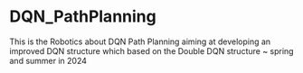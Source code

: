 # DQN_PathPlanning

This is the Robotics about DQN Path Planning aiming at developing an improved DQN structure which based on the Double DQN structure ~
spring and summer in 2024
